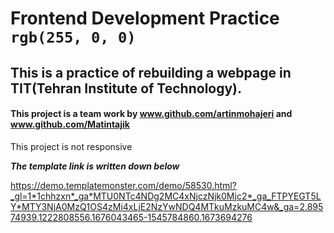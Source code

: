 # Frontend Development Practice `rgb(255, 0, 0)` 
## This is a practice of rebuilding a webpage in TIT(Tehran Institute of Technology).
#### This project is a team work by www.github.com/artinmohajeri and www.github.com/Matintajik
This project is not responsive


***The template link is written down below***

https://demo.templatemonster.com/demo/58530.html?_gl=1*1chhzxn*_ga*MTU0NTc4NDg2MC4xNjczNjk0Mjc2*_ga_FTPYEGT5LY*MTY3NjA0MzQ1OS4zMi4xLjE2NzYwNDQ4MTkuMzkuMC4w&_ga=2.89574939.1222808556.1676043465-1545784860.1673694276
